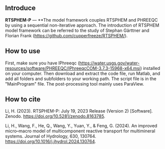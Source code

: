 ## Introduce

**RTSPHEM-P** — **The model framework couples RTSPHEM and PHREEQC by using a sequential non-iterative approach. The introduction of RTSPHEM model framework can be referred to the study of Stephan Gärttner and Florian Frank (https://github.com/cupperfreeze/RTSPHEM/).

## How to use
First, make sure you have IPhreeqc (https://water.usgs.gov/water-resources/software/PHREEQC/IPhreeqcCOM-3.7.3-15968-x64.msi) installed on your computer. Then download and extract the code file, run Matlab, and add all folders and subfolders to your working path.
The script file is in the "MainProgram" file. The post-processing tool mainly uses ParaView.

## How to cite
Li, H. (2023). RTSPHEM-P: July 19, 2023 Release (Version 2) [Software]. Zenodo. https://doi.org/10.5281/zenodo.8163785.

Li, H., Wang, F., He, Q., Wang, Y., Yuan, Y., & Feng, G. (2024). An improved micro–macro model of multicomponent reactive transport for multimineral systems. Journal of Hydrology, 630, 130764. https://doi.org/10.1016/j.jhydrol.2024.130764.
